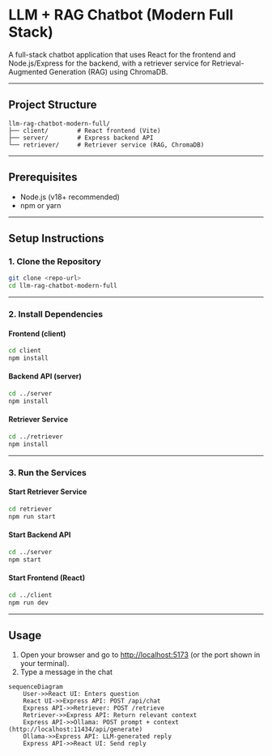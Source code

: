 # LLM + RAG Chatbot (Modern Full Stack)

A full-stack chatbot application that uses React for the frontend and Node.js/Express for the backend, with a retriever service for Retrieval-Augmented Generation (RAG) using ChromaDB.

---

## Project Structure

```
llm-rag-chatbot-modern-full/
├── client/        # React frontend (Vite)
├── server/        # Express backend API
└── retriever/     # Retriever service (RAG, ChromaDB)
```

---

## Prerequisites

- Node.js (v18+ recommended)
- npm or yarn

---

## Setup Instructions

### 1. Clone the Repository

```sh
git clone <repo-url>
cd llm-rag-chatbot-modern-full
```

---

### 2. Install Dependencies

#### Frontend (client)

```sh
cd client
npm install
```

#### Backend API (server)

```sh
cd ../server
npm install
```

#### Retriever Service

```sh
cd ../retriever
npm install
```

---

### 3. Run the Services

#### Start Retriever Service

```sh
cd retriever
npm run start
```

#### Start Backend API

```sh
cd ../server
npm start
```

#### Start Frontend (React)

```sh
cd ../client
npm run dev
```

---

## Usage

1. Open your browser and go to [http://localhost:5173](http://localhost:5173) (or the port shown in your terminal).
2. Type a message in the chat


```mermaid
sequenceDiagram
    User->>React UI: Enters question
    React UI->>Express API: POST /api/chat
    Express API->>Retriever: POST /retrieve
    Retriever->>Express API: Return relevant context
    Express API->>Ollama: POST prompt + context (http://localhost:11434/api/generate)
    Ollama->>Express API: LLM-generated reply
    Express API->>React UI: Send reply
```

